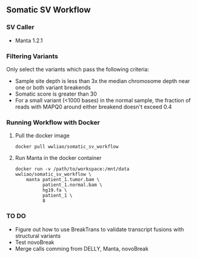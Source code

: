 ## Somatic SV Workflow

### SV Caller
- Manta 1.2.1

### Filtering Variants
Only select the variants which pass the following criteria:
- Sample site depth is less than 3x the median chromosome depth near one or both variant breakends
- Somatic score is greater than 30
- For a small variant (<1000 bases) in the normal sample, the fraction of reads with MAPQ0 around either breakend doesn't exceed 0.4

### Running Workflow with Docker

1. Pull the docker image

    ```
    docker pull wwliao/somatic_sv_workflow
    ```

2. Run Manta in the docker container

    ```
    docker run -v /path/to/workspace:/mnt/data wwliao/somatic_sv_workflow \
        manta patient_1.tumor.bam \
              patient_1.normal.bam \
              hg19.fa \
              patient_1 \
              8
    ```

### TO DO
- Figure out how to use BreakTrans to validate transcript fusions with structural variants
- Test novoBreak
- Merge calls comming from DELLY, Manta, novoBreak
